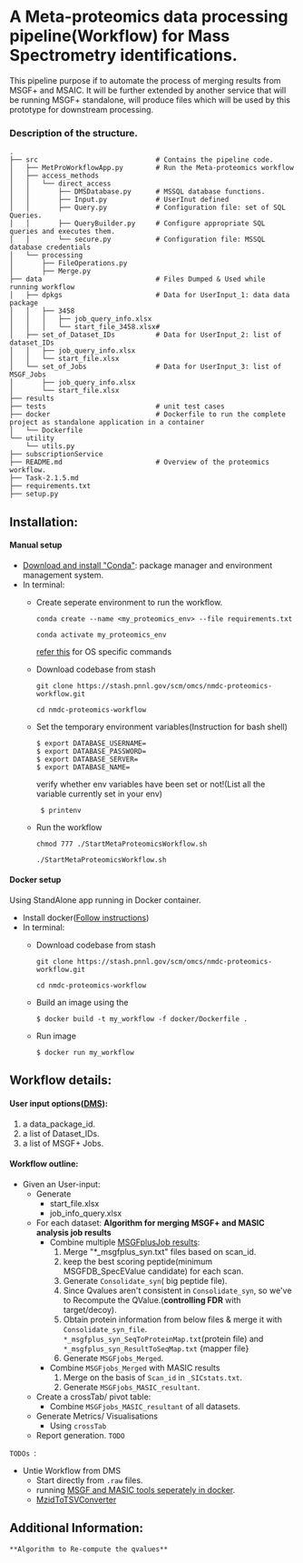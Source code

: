 # A Meta-proteomics data processing pipeline(Workflow) for Mass Spectrometry identifications.

This pipeline purpose if to automate the process of merging results from MSGF+ and MSAIC. It will be further extended by another service that will be running MSGF+ standalone,  will produce files which will be used by this prototype for downstream processing.

### Description of the  structure.
```shell script
.
├── src                             # Contains the pipeline code.
│   ├── MetProWorkflowApp.py        # Run the Meta-proteomics workflow
│   ├── access_methods
│   │   └── direct_access
│   │       ├── DMSDatabase.py      # MSSQL database functions.
│   │       ├── Input.py            # UserInut defined
│   │       ├── Query.py            # Configuration file: set of SQL Queries.
│   │       ├── QueryBuilder.py     # Configure appropriate SQL queries and executes them.
│   │       └── secure.py           # Configuration file: MSSQL database credentials
│   └── processing
│       ├── FileOperations.py
│       ├── Merge.py
├── data                            # Files Dumped & Used while running workflow
│   ├── dpkgs                       # Data for UserInput_1: data data package
│   │   ├── 3458                    
│   │   │   ├── job_query_info.xlsx 
│   │   │   └── start_file_3458.xlsx# 
│   ├── set_of_Dataset_IDs          # Data for UserInput_2: list of dataset_IDs
│   │   ├── job_query_info.xlsx
│   │   └── start_file.xlsx
│   └── set_of_Jobs                 # Data for UserInput_3: list of MSGF_Jobs
│       ├── job_query_info.xlsx
│       └── start_file.xlsx
├── results
├── tests                           # unit test cases 
├── docker                          # Dockerfile to run the complete project as standalone application in a container
│   └── Dockerfile
└── utility
    └── utils.py
├── subscriptionService
├── README.md                       # Overview of the proteomics workflow.
├── Task-2.1.5.md                  
├── requirements.txt
├── setup.py
````

## Installation:
 #### Manual setup
   - [Download and install "Conda"](https://docs.conda.io/en/latest/miniconda.html): package manager and environment management system.
   - In terminal:
        - Create seperate environment to run the workflow.
        
             ```conda create --name <my_proteomics_env> --file requirements.txt```   
             
             ```conda activate my_proteomics_env```
             
             [refer this]((https://docs.conda.io/projects/conda/en/4.6.0/_downloads/52a95608c49671267e40c689e0bc00ca/conda-cheatsheet.pdf)) for OS specific commands
        - Download codebase from stash
        
            ```git clone https://stash.pnnl.gov/scm/omcs/nmdc-proteomics-workflow.git```
            
            ```cd nmdc-proteomics-workflow```
        - Set the temporary environment variables(Instruction for bash shell)
        
            ```
            $ export DATABASE_USERNAME= 
            $ export DATABASE_PASSWORD=
            $ export DATABASE_SERVER=
            $ export DATABASE_NAME=
            ```
            verify whether env variables have been set or not!(List all the variable currently set in your env)
            
            ``` $ printenv```
        - Run the workflow
        
            ```chmod 777 ./StartMetaProteomicsWorkflow.sh```
            
            ```./StartMetaProteomicsWorkflow.sh```
  #### Docker setup
   Using StandAlone app running in Docker container.
   - Install docker([Follow instructions](https://docs.docker.com/docker-for-mac/install/))
   - In terminal:
        - Download codebase from stash
        
            ```git clone https://stash.pnnl.gov/scm/omcs/nmdc-proteomics-workflow.git```
            
            ```cd nmdc-proteomics-workflow```
        - Build an image using the 
        
          ```$ docker build -t my_workflow -f docker/Dockerfile .``` 
        - Run image
        
          ```$ docker run my_workflow```
 
## Workflow details:
 #### User input options([DMS](https://prismwiki.pnl.gov/wiki/Data_Management_System)):
   1. a data_package_id.
   2. a list of Dataset_IDs.
   3. a list of MSGF+ Jobs.
    
 #### Workflow outline:   
   - Given an User-input:
        - Generate 
           - start_file.xlsx
           - job_info_query.xlsx
        - For each dataset:
            **Algorithm for merging MSGF+ and MASIC analysis job results**
            - Combine multiple [MSGFplusJob results](https://prismwiki.pnl.gov/wiki/MSGF%2B_Results_Files):
                 1. Merge "*_msgfplus_syn.txt" files based on scan_id.
                 2. keep the best scoring peptide(minimum MSGFDB_SpecEValue candidate) for each scan.
                 3. Generate `Consolidate_syn`( big peptide file). 
                 4. Since Qvalues aren't consistent in `Consolidate_syn`, so we've to 
                    Recompute the QValue.(**controlling FDR** with target/decoy).
                 5. Obtain protein information from below files & merge it with `Consolidate_syn_file`.
                   `*_msgfplus_syn_SeqToProteinMap.txt`(protein file) and 
                   `*_msgfplus_syn_ResultToSeqMap.txt` {mapper file}
                 6. Generate `MSGFjobs_Merged`.
            - Combine `MSGFjobs_Merged` with MASIC results
                 1. Merge on the basis of `Scan_id` in `_SICstats.txt`. 
                 2. Generate `MSGFjobs_MASIC_resultant`.
        - Create a crossTab/ pivot table:
            - Combine `MSGFjobs_MASIC_resultant` of all datasets.
        - Generate Metrics/ Visualisations
            - Using `crossTab` 
        - Report generation.
            `TODO`

    
`TODOs `:
- Untie Workflow from DMS
    - Start directly from `.raw` files.
    - running [MSGF and MASIC tools seperately in docker](https://github.com/MoTrPAC/motrpac-proteomics-pnnl-prototype). 
  - [MzidToTSVConverter](https://github.com/PNNL-Comp-Mass-Spec/Mzid-To-Tsv-Converter)


## Additional Information:
    **Algorithm to Re-compute the qvalues**
    